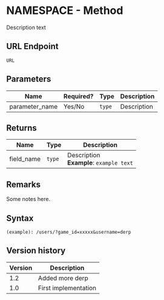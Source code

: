 # NAMESPACE - Method

Description text

## URL Endpoint

```
URL
```

## Parameters

Name | Required? | Type | Description
--- | --- | --- | ---
parameter_name | Yes/No | `type` | Description

## Returns

Name | Type | Description
--- | --- | ---
field_name | `type` | Description <br> **Example**: `example text`

## Remarks

Some notes here.

## Syntax

```
(example): /users/?game_id=xxxxx&username=derp
```

## Version history

Version | Description
--- | ---
1.2 | Added more derp
1.0 | First implementation
